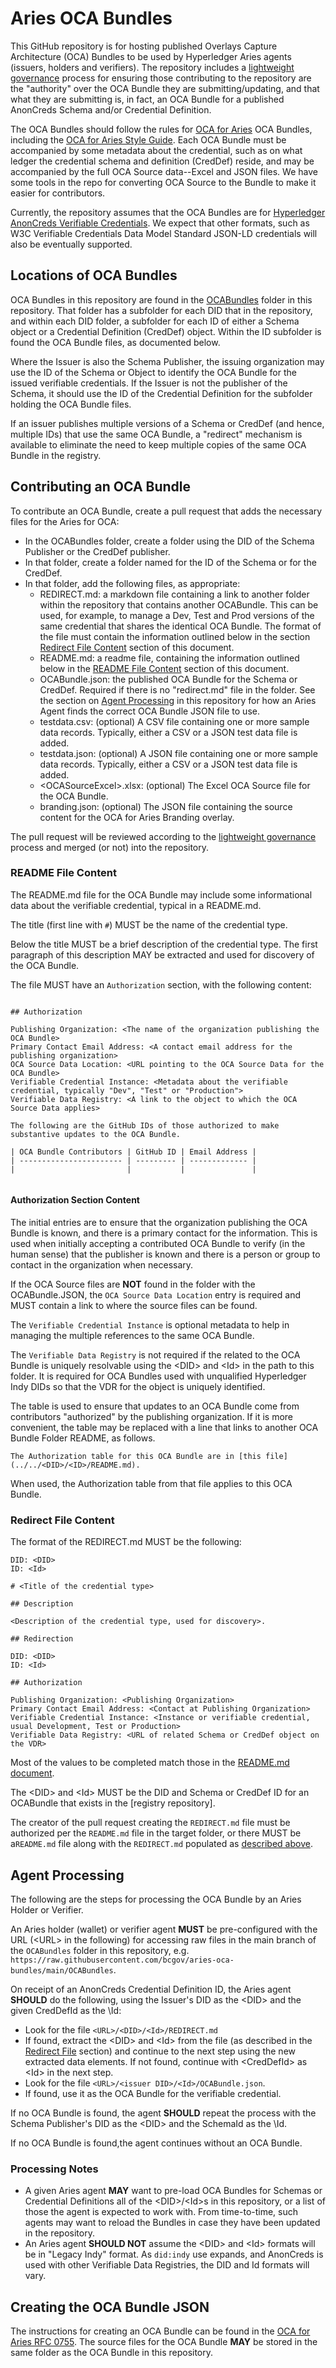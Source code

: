 # Aries OCA Bundles

This GitHub repository is for hosting published Overlays Capture Architecture
(OCA) Bundles to be used by Hyperledger Aries agents (issuers, holders and
verifiers). The repository includes a [lightweight governance](Goverance.md)
process for ensuring those contributing to the repository are the "authority"
over the OCA Bundle they are submitting/updating, and that what they are
submitting is, in fact, an OCA Bundle for a published AnonCreds Schema and/or
Credential Definition.

The OCA Bundles should follow the rules for [OCA for Aries]() OCA Bundles,
including the [OCA for Aries Style Guide](). Each OCA Bundle must be accompanied
by some metadata about the credential, such as on what ledger the credential
schema and definition (CredDef) reside, and may be accompanied by the full OCA
Source data--Excel and JSON files.  We have some tools in the repo for
converting OCA Source to the Bundle to make it easier for contributors.

Currently, the repository assumes that the OCA Bundles are for [Hyperledger
AnonCreds Verifiable Credentials](https://hyperledger.org/use/anoncreds). We
expect that other formats, such as W3C Verifiable Credentials Data Model
Standard JSON-LD credentials will also be eventually supported.

## Locations of OCA Bundles

OCA Bundles in this repository are found in the [OCABundles](./OCABundles/)
folder in this repository. That folder has a subfolder for each DID that
in the repository, and within each DID folder, a subfolder for each ID of
either a Schema object or a Credential Definition (CredDef) object. Within
the ID subfolder is found the OCA Bundle files, as documented below.

Where the Issuer is also the Schema Publisher, the issuing organization may use
the ID of the Schema or Object to identify the OCA Bundle for the issued
verifiable credentials. If the Issuer is not the publisher of the Schema, it
should use the ID of the Credential Definition for the subfolder holding the OCA
Bundle files.

If an issuer publishes multiple versions of a Schema or CredDef (and hence,
multiple IDs) that use the same OCA Bundle, a "redirect" mechanism is available
to eliminate the need to keep multiple copies of the same OCA Bundle in the
registry.

## Contributing an OCA Bundle

To contribute an OCA Bundle, create a pull request that adds the necessary files
for the Aries for OCA:

* In the OCABundles folder, create a folder using the DID of the Schema
  Publisher or the CredDef publisher.
* In that folder, create a folder named for the ID of the Schema or for the
  CredDef.
* In that folder, add the following files, as appropriate:
    * REDIRECT.md: a markdown file containing a link to another folder within the
      repository that contains another OCABundle. This can be used, for example,
      to manage a Dev, Test and Prod versions of the same credential that shares
      the identical OCA Bundle. The format of the file must contain the
      information outlined below in the section [Redirect File Content](#redirect-file-content) section of this document.
    * README.md: a readme file, containing the information outlined
      below in the [README File Content](#readme-file-content) section of this document.
    * OCABundle.json: the published OCA Bundle for the Schema or CredDef.
      Required if there is no "redirect.md" file in the folder. See the section
      on [Agent Processing](#agent-processing) in this repository for how an
      Aries Agent finds the correct OCA Bundle JSON file to use.
    * testdata.csv: (optional) A CSV file containing one or more sample data
      records. Typically, either a CSV or a JSON test data file is added.
    * testdata.json: (optional) A JSON file containing one or more sample data
      records. Typically, either a CSV or a JSON test data file is added.
    * \<OCASourceExcel>.xlsx: (optional) The Excel OCA Source file for the OCA Bundle.
    * branding.json: (optional) The JSON file containing the source content for
      the OCA for Aries Branding overlay.

The pull request will be reviewed according to the [lightweight governance](Goverance.md)
process and merged (or not) into the repository.

### README File Content

The README.md file for the OCA Bundle may include some informational data about
the verifiable credential, typical in a README.md.

The title (first line with `#`) MUST be the name of the credential type.

Below the title MUST be a brief description of the credential type. The first
paragraph of this description MAY be extracted and used for discovery of the
OCA Bundle.

The file MUST have an `Authorization` section, with the following content:

``` text

## Authorization

Publishing Organization: <The name of the organization publishing the OCA Bundle>
Primary Contact Email Address: <A contact email address for the publishing organization>
OCA Source Data Location: <URL pointing to the OCA Source Data for the OCA Bundle>
Verifiable Credential Instance: <Metadata about the verifiable credential, typically "Dev", "Test" or "Production">
Verifiable Data Registry: <A link to the object to which the OCA Source Data applies>

The following are the GitHub IDs of those authorized to make substantive updates to the OCA Bundle.

| OCA Bundle Contributors | GitHub ID | Email Address |
| ----------------------- | --------- | ------------- |
|                         |           |               |


```

#### Authorization Section Content

The initial entries are to ensure that the organization publishing the OCA
Bundle is known, and there is a primary contact for the information. This is
used when initially accepting a contributed OCA Bundle to verify (in the human
sense) that the publisher is known and there is a person or group to contact in
the organization when necessary.

If the OCA Source files are **NOT** found in the folder with the OCABundle.JSON,
the `OCA Source Data Location` entry is required and MUST contain a link to
where the source files can be found.

The `Verifiable Credential Instance` is optional metadata to help in managing
the multiple references to the same OCA Bundle.

The `Verifiable Data Registry` is not required if the related to the OCA Bundle
is uniquely resolvable using the \<DID> and \<Id> in the path to this folder. It
is required for OCA Bundles used with unqualified Hyperledger Indy DIDs so that
the VDR for the object is uniquely identified.

The table is used to ensure that updates to an OCA Bundle come from contributors
"authorized" by the publishing organization. If it is more convenient, the table
may be replaced with a line that links to another OCA Bundle Folder README, as
follows.

`The Authorization table for this OCA Bundle are in [this file](../../<DID>/<ID>/README.md).`

When used, the Authorization table from that file applies to this OCA Bundle.

### Redirect File Content

The format of the REDIRECT.md MUST be the following:

```
DID: <DID>
ID: <Id>

# <Title of the credential type>

## Description

<Description of the credential type, used for discovery>.

## Redirection

DID: <DID>
ID: <Id>

## Authorization

Publishing Organization: <Publishing Organization>
Primary Contact Email Address: <Contact at Publishing Organization>
Verifiable Credential Instance: <Instance or verifiable credential, usual Development, Test or Production>
Verifiable Data Registry: <URL of related Schema or CredDef object on the VDR>

```

Most of the values to be completed match those in the [README.md document](#contents-of-the-readmemd-file).

The \<DID> and \<Id> MUST be the DID and Schema or CredDef ID for an
OCABundle that exists in the [registry repository].

The creator of the pull request creating the `REDIRECT.md` file must be
authorized per the `README.md` file in the target folder, or there
MUST be a`README.md` file along with the `REDIRECT.md` populated
as [described above](#contents-of-the-readmemd-file).

## Agent Processing

The following are the steps for processing the OCA Bundle by an Aries Holder or Verifier.

An Aries holder (wallet) or verifier agent **MUST** be pre-configured with the URL (\<URL> in the following) for accessing raw files in the
main branch of the `OCABundles` folder in this repository, e.g. `https://raw.githubusercontent.com/bcgov/aries-oca-bundles/main/OCABundles`.

On receipt of an AnonCreds Credential Definition ID, the Aries agent **SHOULD** do the following, using the Issuer's DID as the \<DID> and the given CredDefId as the \Id:

* Look for the file `<URL>/<DID>/<Id>/REDIRECT.md`
* If found, extract the \<DID> and \<Id> from the file (as described in the [Redirect File](#redirect-file) section) and continue to the next step using the new extracted data elements. If not found, continue with \<CredDefId> as \<Id> in the next step.
* Look for the file `<URL>/<issuer DID>/<Id>/OCABundle.json`.
* If found, use it as the OCA Bundle for the verifiable credential.

If no OCA Bundle is found, the agent **SHOULD** repeat the process with the Schema Publisher's DID as the \<DID> and the SchemaId as the \Id.

If no OCA Bundle is found,the agent continues without an OCA Bundle.

### Processing Notes

* A given Aries agent **MAY** want to pre-load OCA Bundles for Schemas or
Credential Definitions all of the \<DID>/\<Id>s in this repository, or a list of
those the agent is expected to work with. From time-to-time, such agents may
want to reload the Bundles in case they have been updated in the repository.
* An Aries agent **SHOULD NOT** assume the \<DID> and \<Id> formats will be in
"Legacy Indy" format. As `did:indy` use expands, and AnonCreds is used with
other Verifiable Data Registries, the DID and Id formats will vary.

## Creating the OCA Bundle JSON

The instructions for creating an OCA Bundle can be found in the [OCA for Aries
RFC 0755]. The source files for the OCA Bundle **MAY** be stored in the same folder
as the OCA Bundle in this repository.

[OCA for Aries RFC 0755]: https://github.com/swcurran/aries-rfcs/tree/oca4aries/features/0755-oca-for-aries#oca-issuer-tools
